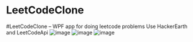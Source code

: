 # LeetCodeClone
#LeetCodeClone – WPF app for doing leetcode problems
Use HackerEarth and LeetCodeApi
![image](https://github.com/kutukov2000/LeetCodeClone/assets/73742110/2faa39b2-e509-429e-b9bf-fa035e17f282)
![image](https://github.com/kutukov2000/LeetCodeClone/assets/73742110/d186a360-4ae3-48a0-abc0-0781f4176c72)
![image](https://github.com/kutukov2000/LeetCodeClone/assets/73742110/97c9f2a5-d1ef-4c30-98c9-f50a0142acc2)
